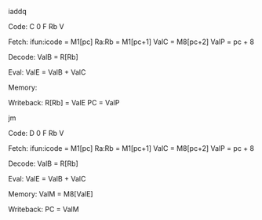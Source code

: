 iaddq

Code: C 0 F Rb V

Fetch:
ifun:icode = M1[pc]
Ra:Rb = M1[pc+1]
ValC = M8[pc+2]
ValP = pc + 8

Decode:
ValB = R[Rb]

Eval:
ValE = ValB + ValC

Memory:


Writeback:
R[Rb] = ValE
PC = ValP





jm

Code: D 0 F Rb V

Fetch:
ifun:icode = M1[pc]
Ra:Rb = M1[pc+1]
ValC = M8[pc+2]
ValP = pc + 8

Decode:
ValB = R[Rb]

Eval:
ValE = ValB + ValC

Memory:
ValM = M8[ValE]

Writeback:
PC = ValM



